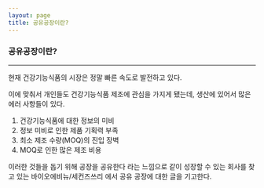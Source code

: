 ```yaml
---
layout: page
title: 공유공장이란?
---
```

### 공유공장이란?

---

현재 건강기능식품의 시장은 정말 빠른 속도로 발전하고 있다.

이에 맞춰서 개인들도 건강기능식품 제조에 관심을 가지게 됐는데, 생산에 있어서 많은 에러 사항들이 있다.

1. 건강기능식품에 대한 정보의 미비
2. 정보 미비로 인한 제품 기획력 부족
3. 최소 제조 수량(MOQ)의 진입 장벽
4. MOQ로 인한 많은 제조 비용

이러한 것들을 돕기 위해 공장을 공유한다 라는 느낌으로 같이 성장할 수 있는 회사를 찾고 있는 바이오에비뉴/세컨즈쓰리 에서 공유 공장에 대한 글을 기고한다.
